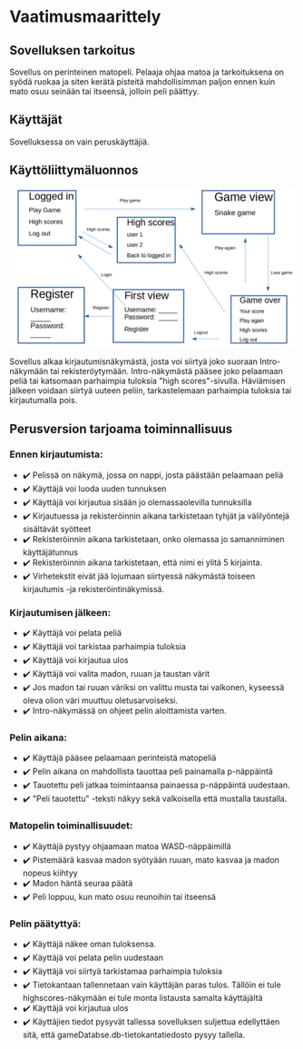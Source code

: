 # Vaatimusmaarittely

## Sovelluksen tarkoitus

Sovellus on perinteinen matopeli. Pelaaja ohjaa matoa ja tarkoituksena on syödä ruokaa ja siten kerätä pisteitä mahdollisimman paljon ennen kuin mato osuu seinään tai itseensä, jolloin peli päättyy.

## Käyttäjät

Sovelluksessa on vain peruskäyttäjiä. 

## Käyttöliittymäluonnos

<img src="https://github.com/limi96/ot-harjoitustyo/blob/master/dokumentaatio/kuvat/kayttoliittymaluonnos.png" width="800">

Sovellus alkaa kirjautumisnäkymästä, josta voi siirtyä joko suoraan Intro-näkymään tai rekisteröytymään. Intro-näkymästä pääsee joko pelaamaan peliä tai katsomaan parhaimpia tuloksia "high scores"-sivulla. Häviämisen jälkeen voidaan siirtyä uuteen peliin, tarkastelemaan parhaimpia tuloksia tai kirjautumalla pois. 


## Perusversion tarjoama toiminnallisuus

### Ennen kirjautumista:

- :heavy_check_mark: Pelissä on näkymä, jossa on nappi, josta päästään pelaamaan peliä 
- :heavy_check_mark: Käyttäjä voi luoda uuden tunnuksen
- :heavy_check_mark: Käyttäjä voi kirjautua sisään jo olemassaolevilla tunnuksilla
- :heavy_check_mark: Kirjautuessa ja rekisteröinnin aikana tarkistetaan tyhjät ja välilyöntejä sisältävät syötteet 
- :heavy_check_mark: Rekisteröinnin aikana tarkistetaan, onko olemassa jo samanniminen käyttäjätunnus
- :heavy_check_mark: Rekisteröinnin aikana tarkistetaan, että nimi ei ylitä 5 kirjainta. 
- :heavy_check_mark: Virhetekstit eivät jää lojumaan siirtyessä näkymästä toiseen kirjautumis -ja rekisteröintinäkymissä. 

### Kirjautumisen jälkeen:

- :heavy_check_mark: Käyttäjä voi pelata peliä
- :heavy_check_mark: Käyttäjä voi tarkistaa parhaimpia tuloksia
- :heavy_check_mark: Käyttäjä voi kirjautua ulos
- :heavy_check_mark: Käyttäjä voi valita madon, ruuan ja taustan värit
- :heavy_check_mark: Jos madon tai ruuan väriksi on valittu musta tai valkonen, kyseessä oleva olion väri muuttuu oletusarvoiseksi. 
- :heavy_check_mark: Intro-näkymässä on ohjeet pelin aloittamista varten. 

### Pelin aikana: 

- :heavy_check_mark: Käyttäjä pääsee pelaamaan perinteistä matopeliä
- :heavy_check_mark: Pelin aikana on mahdollista tauottaa peli painamalla p-näppäintä 
- :heavy_check_mark: Tauotettu peli jatkaa toimintaansa painaessa p-näppäintä uudestaan. 
- :heavy_check_mark: "Peli tauotettu" -teksti näkyy sekä valkoisella että mustalla taustalla. 

### Matopelin toiminallisuudet:

- :heavy_check_mark: Käyttäjä pystyy ohjaamaan matoa WASD-näppäimillä
- :heavy_check_mark: Pistemäärä kasvaa madon syötyään ruuan, mato kasvaa ja madon nopeus kiihtyy
- :heavy_check_mark: Madon häntä seuraa päätä
- :heavy_check_mark: Peli loppuu, kun mato osuu reunoihin tai itseensä 

### Pelin päätyttyä: 

- :heavy_check_mark: Käyttäjä näkee oman tuloksensa. 
- :heavy_check_mark: Käyttäjä voi pelata pelin uudestaan
- :heavy_check_mark: Käyttäjä voi siirtyä tarkistamaa parhaimpia tuloksia
- :heavy_check_mark: Tietokantaan tallennetaan vain käyttäjän paras tulos. Tällöin ei tule highscores-näkymään ei tule monta listausta samalta käyttäjältä
- :heavy_check_mark: Käyttäjä voi kirjautua ulos
- :heavy_check_mark: Käyttäjien tiedot pysyvät tallessa sovelluksen suljettua edellyttäen sitä, että gameDatabse.db-tietokantatiedosto pysyy tallella. 
